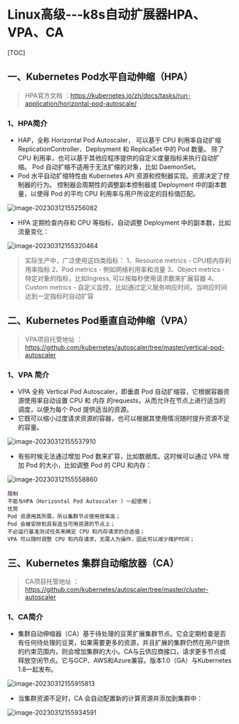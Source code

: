 # Linux高级---k8s自动扩展器HPA、VPA、CA

[TOC]

## 一、Kubernetes Pod水平自动伸缩（HPA）

>HPA官方文档 ：https://kubernetes.io/zh/docs/tasks/run-application/horizontal-pod-autoscale/

### 1、HPA简介

- HAP，全称 Horizontal Pod Autoscaler， 可以基于 CPU 利用率自动扩缩 ReplicationController、Deployment 和 ReplicaSet 中的 Pod 数量。 除了 CPU 利用率，也可以基于其他应程序提供的自定义度量指标来执行自动扩缩。 Pod 自动扩缩不适用于无法扩缩的对象，比如 DaemonSet。
- Pod 水平自动扩缩特性由 Kubernetes API 资源和控制器实现。资源决定了控制器的行为。 控制器会周期性的调整副本控制器或 Deployment 中的副本数量，以使得 Pod 的平均 CPU 利用率与用户所设定的目标值匹配。

![image-20230312155256082](C:%5CUsers%5C%E8%82%96%E5%A8%81%5CAppData%5CRoaming%5CTypora%5Ctypora-user-images%5Cimage-20230312155256082.png)

- HPA 定期检查内存和 CPU 等指标，自动调整 Deployment 中的副本数，比如流量变化：

![image-20230312155320464](C:%5CUsers%5C%E8%82%96%E5%A8%81%5CAppData%5CRoaming%5CTypora%5Ctypora-user-images%5Cimage-20230312155320464.png)

>实际生产中，广泛使用这四类指标：
>1、Resource metrics - CPU核内存利用率指标
>2、Pod metrics - 例如网络利用率和流量
>3、Object metrics - 特定对象的指标，比如Ingress, 可以按每秒使用请求数来扩展容器
>4、Custom metrics - 自定义监控，比如通过定义服务响应时间，当响应时间达到一定指标时自动扩容

## 二、Kubernetes Pod垂直自动伸缩（VPA）

>VPA项目托管地址 ：https://github.com/kubernetes/autoscaler/tree/master/vertical-pod-autoscaler

### 1、VPA 简介

- VPA 全称 Vertical Pod Autoscaler，即垂直 Pod 自动扩缩容，它根据容器资源使用率自动设置 CPU 和 内存 的requests，从而允许在节点上进行适当的调度，以便为每个 Pod 提供适当的资源。
- 它既可以缩小过度请求资源的容器，也可以根据其使用情况随时提升资源不足的容量。

![image-20230312155537910](C:%5CUsers%5C%E8%82%96%E5%A8%81%5CAppData%5CRoaming%5CTypora%5Ctypora-user-images%5Cimage-20230312155537910.png)

- 有些时候无法通过增加 Pod 数来扩容，比如数据库。这时候可以通过 VPA 增加 Pod 的大小，比如调整 Pod 的 CPU 和内存：

![image-20230312155558860](C:%5CUsers%5C%E8%82%96%E5%A8%81%5CAppData%5CRoaming%5CTypora%5Ctypora-user-images%5Cimage-20230312155558860.png)

```
限制
不能与HPA（Horizontal Pod Autoscaler ）一起使用；
优势
Pod 资源用其所需，所以集群节点使用效率高；
Pod 会被安排到具有适当可用资源的节点上；
不必运行基准测试任务来确定 CPU 和内存请求的合适值；
VPA 可以随时调整 CPU 和内存请求，无需人为操作，因此可以减少维护时间；
```

## 三、Kubernetes 集群自动缩放器（CA）

>CA项目托管地址 ：https://github.com/kubernetes/autoscaler/tree/master/cluster-autoscaler

### 1、CA简介

- 集群自动伸缩器（CA）基于待处理的豆荚扩展集群节点。它会定期检查是否有任何待处理的豆荚，如果需要更多的资源，并且扩展的集群仍然在用户提供的约束范围内，则会增加集群的大小。CA与云供应商接口，请求更多节点或释放空闲节点。它与GCP、AWS和Azure兼容。版本1.0（GA）与Kubernetes 1.8一起发布。

![image-20230312155915813](C:%5CUsers%5C%E8%82%96%E5%A8%81%5CAppData%5CRoaming%5CTypora%5Ctypora-user-images%5Cimage-20230312155915813.png)

- 当集群资源不足时，CA 会自动配置新的计算资源并添加到集群中：

![image-20230312155934591](C:%5CUsers%5C%E8%82%96%E5%A8%81%5CAppData%5CRoaming%5CTypora%5Ctypora-user-images%5Cimage-20230312155934591.png)